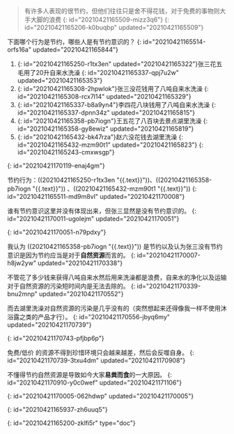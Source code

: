 > 有许多人表现的很节约，但他们往往只是舍不得花钱，对于免费的事物则大手大脚的浪费
> {: id="20210421165509-mizz3q6"}
{: id="20210421165206-k0buqbp" updated="20210421165509"}

下面哪个行为是节约，哪些人是有节约意识的？
{: id="20210421165514-orfs16a" updated="20210421165844"}

1. {: id="20210421165250-r1tx3en" updated="20210421165322"}张三花五毛用了20升自来水洗澡
   {: id="20210421165337-qpj7u2w" updated="20210421165353"}
2. {: id="20210421165308-2hpwlok"}张三没花钱用了八吨自来水洗澡
   {: id="20210421165308-rcx7l14" updated="20210421165329"}
3. {: id="20210421165337-b8a9yn4"}李四花八块钱用了八吨自来水洗澡
   {: id="20210421165337-dpnn34z" updated="20210421165815"}
4. {: id="20210421165358-pb7iogn"}王五花了八百块去景点湖里洗澡
   {: id="20210421165358-gy8ewiz" updated="20210421165819"}
5. {: id="20210421165432-bk47rza"}赵六没花钱去湖里洗澡
   {: id="20210421165432-mzm90t1" updated="20210421165823"}
{: id="20210421165243-cmxwsgp"}

{: id="20210421170119-enaj4gm"}

节约行为：((20210421165250-r1tx3en "{{.text}}"))、((20210421165358-pb7iogn "{{.text}}")) 、((20210421165432-mzm90t1 "{{.text}}"))
{: id="20210421165511-md9m8vl" updated="20210421170008"}

谁有节约意识这里并没有体现出来，但张三显然是没有节约意识的。
{: id="20210421170011-ugolejm" updated="20210421170051"}

{: id="20210421170051-n79pdxy"}

我认为 ((20210421165358-pb7iogn "{{.text}}")) 是节约以及认为张三没有节约意识是因为节约应当是对于**自然资源**而言的。
{: id="20210421170007-h8jw2yw" updated="20210421170338"}

不管花了多少钱来获得八吨自来水然后用来洗澡都是浪费，自来水的净化以及运输对于自然资源的污染短时间内是无法去除的。
{: id="20210421170339-bnu2mnp" updated="20210421170552"}

而去湖里洗澡对自然资源的污染是几乎没有的（突然想起来还得像我一样不使用沐浴露之类的产品才行）。
{: id="20210421170556-jbyq6my" updated="20210421170739"}

{: id="20210421170743-pfjbp6p"}

免费/低价 的资源不得到珍惜环境只会越来越差，然后会反噬自身。
{: id="20210421170739-3txu4dm" updated="20210421170908"}

不懂得节约自然资源是导致如今大家**易粪而食**的一大原因。
{: id="20210421170910-y0c0wef" updated="20210421171106"}

{: id="20210421170005-062hdwp" updated="20210421170005"}

{: id="20210421165937-zh6uuq5"}


{: id="20210421165200-zklfi5r" type="doc"}
